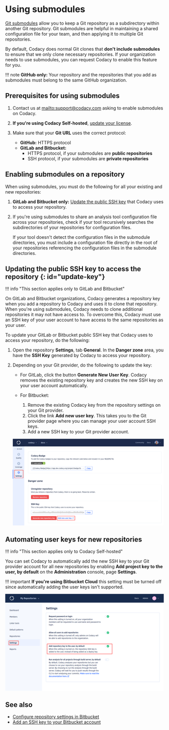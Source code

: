 # Using submodules

[Git submodules](https://git-scm.com/book/en/v2/Git-Tools-Submodules) allow you to keep a Git repository as a subdirectory within another Git repository. Git submodules are helpful in maintaining a shared configuration file for your team, and then applying it to multiple Git repositories.

By default, Codacy does normal Git clones that **don't include submodules** to ensure that we only clone necessary repositories. If your organization needs to use submodules, you can request Codacy to enable this feature for you.

!!! note
    **GitHub only:** Your repository and the repositories that you add as submodules must belong to the same GitHub organization.

## Prerequisites for using submodules

1.  Contact us at <mailto:support@codacy.com> asking to enable submodules on Codacy.

1.  **If you're using Codacy Self-hosted**, [update your license](../chart/maintenance/license.md).

1.  Make sure that your **Git URL** uses the correct protocol:
    -   **GitHub:** HTTPS protocol
    -   **GitLab and Bitbucket:**
        -   HTTPS protocol, if your submodules are **public repositories**
        -   SSH protocol, if your submodules are **private repositories**

## Enabling submodules on a repository

When using submodules, you must do the following for all your existing and new repositories:

1.  **GitLab and Bitbucket only:** [Update the public SSH key](#update-key) that Codacy uses to access your repository.

1.  If you're using submodules to share an analysis tool configuration file across your repositories, check if your tool recursively searches the subdirectories of your repositories for configuration files.

    If your tool doesn't detect the configuration files in the submodule directories, you must include a configuration file directly in the root of your repositories referencing the configuration files in the submodule directories.

## Updating the public SSH key to access the repository {: id="update-key"}

!!! info "This section applies only to GitLab and Bitbucket"

On GitLab and Bitbucket organizations, Codacy generates a repository key when you add a repository to Codacy and uses it to clone that repository. When you're using submodules, Codacy needs to clone additional repositories it may not have access to. To overcome this, Codacy must use an SSH key of your user account to have access to the same repositories as your user.

To update your GitLab or Bitbucket public SSH key that Codacy uses to access your repository, do the following:

1.  Open the repository **Settings**, tab **General**. In the **Danger zone** area, you have the **SSH Key** generated by Codacy to access your repository.

1.  Depending on your Git provider, do the following to update the key:

    -   For GitLab, click the button **Generate New User Key**. Codacy removes the existing repository key and creates the new SSH key on your user account automatically.

    -   For Bitbucket:
        1.  Remove the existing Codacy key from the repository settings on your Git provider.
        1.  Click the link **Add new user key**. This takes you to the Git provider page where you can manage your user account SSH keys.
        1.  Add a new SSH key to your Git provider account.

    ![Generate new user key](images/using-submodules-generate-new-user-key.png)

## Automating user keys for new repositories

!!! info "This section applies only to Codacy Self-hosted"

You can set Codacy to automatically add the new SSH key to your Git provider account for all new repositories by enabling **Add project key to the user, by default** on the **Administration** console, page **Settings**.

!!! important
    **If you're using Bitbucket Cloud** this setting must be turned off since automatically adding the user keys isn't supported.

![Add project key to the user by default](images/using-submodules-default-add-user-key.png)

## See also

-   [Configure repository settings in Bitbucket](https://support.atlassian.com/bitbucket-cloud/docs/configure-repository-settings/)
-   [Add an SSH key to your Bitbucket account](https://support.atlassian.com/bitbucket-cloud/docs/configure-ssh-and-two-step-verification/)

